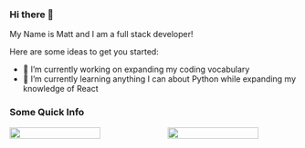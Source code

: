 ### Hi there 👋


My Name is Matt  and I am a full stack developer!

Here are some ideas to get you started:

- 🔭 I’m currently working on expanding my coding vocabulary
- 🌱 I’m currently learning anything I can about Python while expanding my knowledge of React

### Some Quick Info 

<div style="display: flex; flex-direction: row; width: 100%;">
 <img class="img" style="width: 70%; padding-right: 10%;" src="https://github-readme-stats.vercel.app/api?username=MattLawson98&show_icons=true&theme=gotham" />
 <img class="img" style="width: 70%;" src="https://github-readme-stats.vercel.app/api/top-langs/?username=MattLawson98&theme=radical&layout=compact" />
</div>
